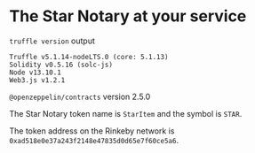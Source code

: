 # The Star Notary at your service

`truffle version` output
```
Truffle v5.1.14-nodeLTS.0 (core: 5.1.13)
Solidity v0.5.16 (solc-js)
Node v13.10.1
Web3.js v1.2.1
```

`@openzeppelin/contracts` version 2.5.0

The Star Notary token name is `StarItem` and the symbol is `STAR`.

The token address on the Rinkeby network is `0xad518e0e37a243f2148e47835d0d65e7f60ce5a6`.